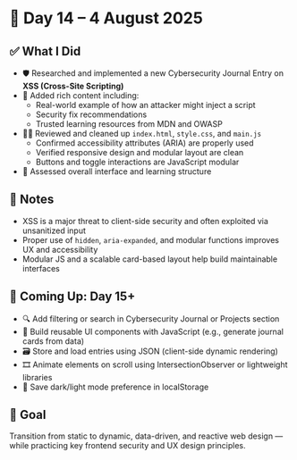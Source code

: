 # 📅 Day 14 – 4 August 2025

## ✅ What I Did

- 🛡️ Researched and implemented a new Cybersecurity Journal Entry on **XSS (Cross-Site Scripting)**
- 🔖 Added rich content including:
  - Real-world example of how an attacker might inject a script
  - Security fix recommendations
  - Trusted learning resources from MDN and OWASP
- 👨‍💻 Reviewed and cleaned up `index.html`, `style.css`, and `main.js`
  - Confirmed accessibility attributes (ARIA) are properly used
  - Verified responsive design and modular layout are clean
  - Buttons and toggle interactions are JavaScript modular
- 🎯 Assessed overall interface and learning structure

## 🧠 Notes

- XSS is a major threat to client-side security and often exploited via unsanitized input
- Proper use of `hidden`, `aria-expanded`, and modular functions improves UX and accessibility
- Modular JS and a scalable card-based layout help build maintainable interfaces

## 🧭 Coming Up: Day 15+

- 🔍 Add filtering or search in Cybersecurity Journal or Projects section
- 🔁 Build reusable UI components with JavaScript (e.g., generate journal cards from data)
- 🗃️ Store and load entries using JSON (client-side dynamic rendering)
- 🎞️ Animate elements on scroll using IntersectionObserver or lightweight libraries
- 💾 Save dark/light mode preference in localStorage

## 📌 Goal

Transition from static to dynamic, data-driven, and reactive web design — while practicing key frontend security and UX design principles.
